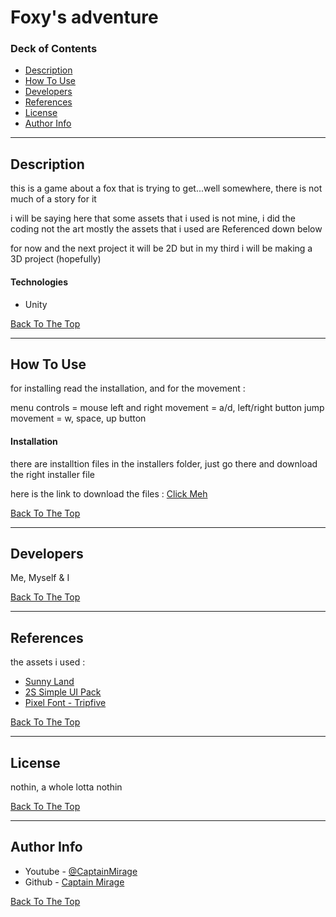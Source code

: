 # Foxy's adventure
### Deck of Contents

- [Description](#description)
- [How To Use](#how-to-use)
- [Developers](#Developers)
- [References](#references)
- [License](#license)
- [Author Info](#author-info)

---

## Description

this is a game about a fox that is trying to get...well somewhere, there is not much of a story for it

i will be saying here that some assets that i used is not mine, i did the coding not the art mostly
the assets that i used are Referenced down below

for now and the next project it will be 2D but in my third i will be making a 3D project (hopefully)

#### Technologies

- Unity

[Back To The Top](#Foxys-adventure)

---

## How To Use

for installing read the installation, and for the movement :

menu controls = mouse
left and right movement = a/d, left/right button
jump movement = w, space, up button

#### Installation

there are installtion files in the installers folder, just go there and download the right installer file

here is the link to download the files : [Click Meh](https://drive.google.com/drive/folders/1MTrbRBtYWhOd5O0KKcW9d_jGEObMozlc?usp=sharing)

[Back To The Top](#Deck-of-Contents)

---

## Developers

Me, Myself & I

[Back To The Top](#Deck-of-Contents)

---

## References

the assets i used :

- [Sunny Land](https://assetstore.unity.com/packages/2d/characters/sunny-land-103349)
- [2S Simple UI Pack](https://assetstore.unity.com/packages/2d/gui/icons/2d-simple-ui-pack-218050)
- [Pixel Font - Tripfive](https://assetstore.unity.com/packages/2d/fonts/pixel-font-tripfive-64734)

[Back To The Top](#Deck-of-Contents)

---

## License

nothin, a whole lotta nothin

[Back To The Top](#Deck-of-Contents)

---

## Author Info

- Youtube - [@CaptainMirage]()
- Github - [Captain Mirage](https://github.com/CaptainMirage)

[Back To The Top](#Deck-of-Contents)
